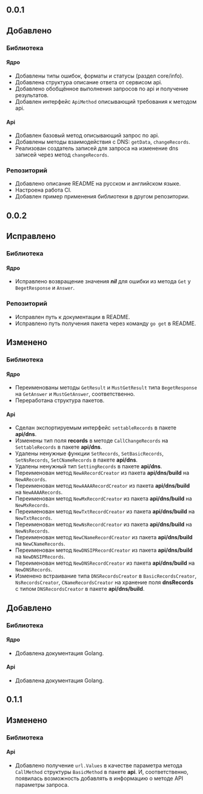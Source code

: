 ## 0.0.1

## Добавлено

### Библиотека

#### Ядро

* Добавлены типы ошибок, форматы и статусы (раздел core/info).
* Добавлена структура описание ответа от сервисом api.
* Добавлено обобщённое выполнения запросов по api и получение результатов.
* Добавлен интерфейс `ApiMethod` описывающий требования к методом api.

#### Api

* Добавлен базовый метод описывающий запрос по api.
* Добавлены методы взаимодействия с DNS: `getData`, `changeRecords`.
* Реализован создатель записей для запроса на изменение dns записей через метод `changeRecords`.

### Репозиторий

* Добавлено описание README на русском и английском языке.
* Настроена работа CI.
* Добавлен пример применения библиотеки в другом репозитории.

## 0.0.2

## Исправлено

### Библиотека

#### Ядро

* Исправлено возвращение значения ***nil*** для ошибки из метода `Get` у `BegetResponse` и `Answer`.

### Репозиторий

* Исправлен путь к документации в README.
* Исправлено путь получения пакета через команду `go get` в README.

## Изменено

### Библиотека

#### Ядро

* Переименованы методы `GetResult` и `MustGetResult` типа `BegetResponse` на `GetAnswer` и `MustGetAnswer`, соответственно.
* Переработана структура пакетов.

#### Api

* Сделан экспортируемым интерфейс `settableRecords` в пакете **api/dns**.
* Изменены тип поля **records** в методе `CallChangeRecords` на `SettableRecords` в пакете **api/dns**.
* Удалены ненужные функции `SetRecords`, `SetBasicRecords`, `SetNsRecords`, `SetCNameRecords` в пакете **api/dns**.
* Удалены ненужный тип `SettingRecords` в пакете **api/dns**.
* Переименован метод `NewARecordCreator` из пакета **api/dns/build** на `NewARecords`.
* Переименован метод `NewAAAARecordCreator` из пакета **api/dns/build** на `NewAAAARecords`.
* Переименован метод `NewMxRecordCreator` из пакета **api/dns/build** на `NewMxRecords`.
* Переименован метод `NewTxtRecordCreator` из пакета **api/dns/build** на `NewTxtRecords`.
* Переименован метод `NewNsRecordCreator` из пакета **api/dns/build** на `NewNsRecords`.
* Переименован метод `NewCNameRecordCreator` из пакета **api/dns/build** на `NewCNameRecords`.
* Переименован метод `NewDNSIPRecordCreator` из пакета **api/dns/build** на `NewDNSIPRecords`.
* Переименован метод `NewDNSRecordCreator` из пакета **api/dns/build** на `NewDNSRecords`.
* Изменено встраивание типа `DNSRecordsCreator` в `BasicRecordsCreator`, `NsRecordsCreator`, `CNameRecordsCreator`
  на хранение поля **dnsRecords** с типом `DNSRecordsCreator` в пакетe **api/dns/build**.

## Добавлено

### Библиотека

#### Ядро

* Добавлена документация Golang.

#### Api

* Добавлена документация Golang.

## 0.1.1

## Изменено

### Библиотека

#### Api

* Добавлено получение `url.Values` в качестве параметра метода `CallMethod` структуры `BasicMethod` в пакете **api**. 
  И, соответственно, появилась возможность добавлять в информацию о методе API параметры запроса.